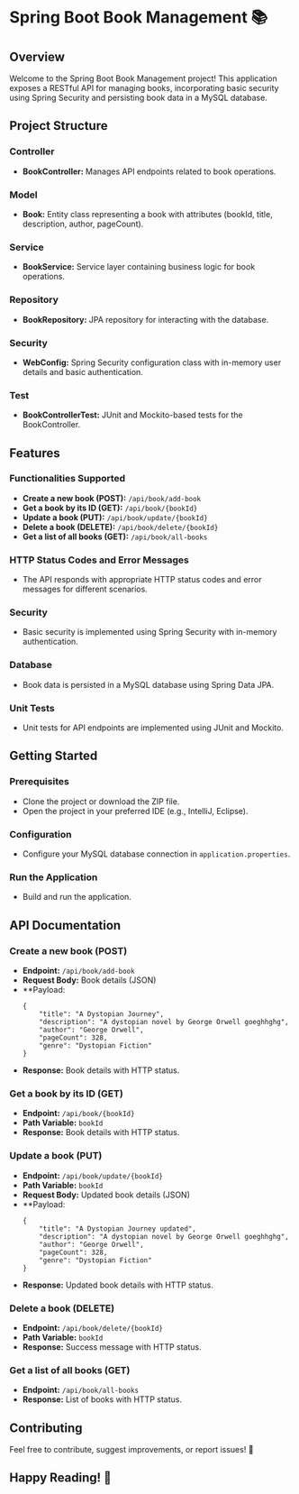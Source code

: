 # Spring Boot Book Management 📚

## Overview
Welcome to the Spring Boot Book Management project! This application exposes a RESTful API for managing books, incorporating basic security using Spring Security and persisting book data in a MySQL database.

## Project Structure

### Controller
- **BookController:** Manages API endpoints related to book operations.

### Model
- **Book:** Entity class representing a book with attributes (bookId, title, description, author, pageCount).

### Service
- **BookService:** Service layer containing business logic for book operations.

### Repository
- **BookRepository:** JPA repository for interacting with the database.

### Security
- **WebConfig:** Spring Security configuration class with in-memory user details and basic authentication.

### Test
- **BookControllerTest:** JUnit and Mockito-based tests for the BookController.

## Features
### Functionalities Supported
- **Create a new book (POST):** `/api/book/add-book`
- **Get a book by its ID (GET):** `/api/book/{bookId}`
- **Update a book (PUT):** `/api/book/update/{bookId}`
- **Delete a book (DELETE):** `/api/book/delete/{bookId}`
- **Get a list of all books (GET):** `/api/book/all-books`

### HTTP Status Codes and Error Messages
- The API responds with appropriate HTTP status codes and error messages for different scenarios.

### Security
- Basic security is implemented using Spring Security with in-memory authentication.

### Database
- Book data is persisted in a MySQL database using Spring Data JPA.

### Unit Tests
- Unit tests for API endpoints are implemented using JUnit and Mockito.

## Getting Started
### Prerequisites
- Clone the project or download the ZIP file.
- Open the project in your preferred IDE (e.g., IntelliJ, Eclipse).

### Configuration
- Configure your MySQL database connection in `application.properties`.

### Run the Application
- Build and run the application.

## API Documentation
### Create a new book (POST)
- **Endpoint:** `/api/book/add-book`
- **Request Body:** Book details (JSON)
- **Payload:
  ```
  {
      "title": "A Dystopian Journey",
      "description": "A dystopian novel by George Orwell goeghhghg",
      "author": "George Orwell",
      "pageCount": 328,
      "genre": "Dystopian Fiction"
  }
  ```
- **Response:** Book details with HTTP status.

### Get a book by its ID (GET)
- **Endpoint:** `/api/book/{bookId}`
- **Path Variable:** `bookId`
- **Response:** Book details with HTTP status.

### Update a book (PUT)
- **Endpoint:** `/api/book/update/{bookId}`
- **Path Variable:** `bookId`
- **Request Body:** Updated book details (JSON)
- **Payload:
  ```
  {
      "title": "A Dystopian Journey updated",
      "description": "A dystopian novel by George Orwell goeghhghg",
      "author": "George Orwell",
      "pageCount": 328,
      "genre": "Dystopian Fiction"
  }
  ```
- **Response:** Updated book details with HTTP status.

### Delete a book (DELETE)
- **Endpoint:** `/api/book/delete/{bookId}`
- **Path Variable:** `bookId`
- **Response:** Success message with HTTP status.

### Get a list of all books (GET)
- **Endpoint:** `/api/book/all-books`
- **Response:** List of books with HTTP status.

## Contributing
Feel free to contribute, suggest improvements, or report issues! 🚀

## Happy Reading! 📖
